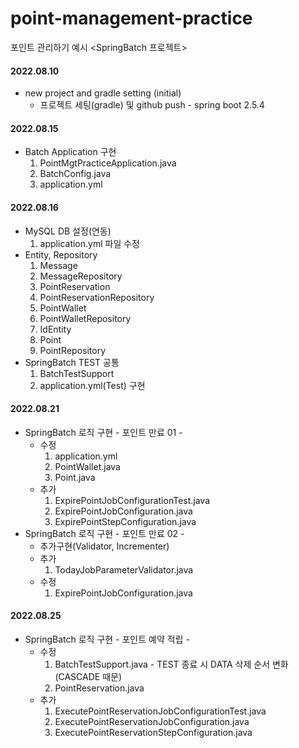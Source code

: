 # point-management-practice
포인트 관리하기 예시 <SpringBatch 프로젝트>

#### 2022.08.10 
+ new project and gradle setting (initial)
    + 프로젝트 세팅(gradle) 및 github push - spring boot 2.5.4
#### 2022.08.15
+ Batch Application 구현
  1. PointMgtPracticeApplication.java
  2. BatchConfig.java
  3. application.yml
#### 2022.08.16
+ MySQL DB 설정(연동)
  1. application.yml 파일 수정
+ Entity, Repository
  1. Message
  2. MessageRepository
  3. PointReservation
  4. PointReservationRepository
  5. PointWallet
  6. PointWalletRepository
  7. IdEntity
  8. Point
  9. PointRepository
+ SpringBatch TEST 공통
  1. BatchTestSupport
  2. application.yml(Test) 구현
#### 2022.08.21
+ SpringBatch 로직 구현 - 포인트 만료 01 -
  + 수정
    1. application.yml
    2. PointWallet.java
    3. Point.java
  + 추가
    1. ExpirePointJobConfigurationTest.java
    2. ExpirePointJobConfiguration.java
    3. ExpirePointStepConfiguration.java
+ SpringBatch 로직 구현 - 포인트 만료 02 -
  + 추가구현(Validator, Incrementer)
  + 추가
    1. TodayJobParameterValidator.java
  + 수정
    1. ExpirePointJobConfiguration.java
#### 2022.08.25
+ SpringBatch 로직 구현 - 포인트 예약 적립 -
  + 수정
    1. BatchTestSupport.java - TEST 종료 시 DATA 삭제 순서 변화(CASCADE 때문)
    2. PointReservation.java
  + 추가
    1. ExecutePointReservationJobConfigurationTest.java
    2. ExecutePointReservationJobConfiguration.java
    3. ExecutePointReservationStepConfiguration.java
